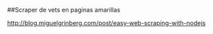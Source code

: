 ##Scraper de vets en paginas amarillas

http://blog.miguelgrinberg.com/post/easy-web-scraping-with-nodejs